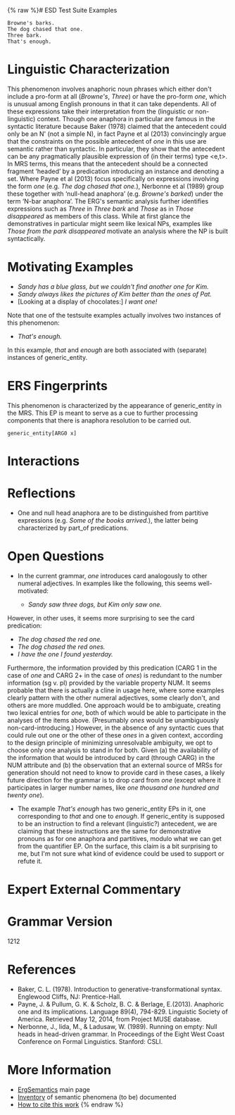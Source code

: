 {% raw %}# ESD Test Suite Examples

    Browne's barks.
    The dog chased that one.
    Three bark.
    That's enough.

# Linguistic Characterization

This phenomenon involves anaphoric noun phrases which either don't
include a pro-form at all (*Browne's*, *Three*) or have the pro-form
*one*, which is unusual among English pronouns in that it can take
dependents. All of these expressions take their interpretation from the
(linguistic or non-linguistic) context. Though one anaphora in
particular are famous in the syntactic literature because Baker (1978)
claimed that the antecedent could only be an N' (not a simple N), in
fact Payne et al (2013) convincingly argue that the constraints on the
possible antecedent of *one* in this use are semantic rather than
syntactic. In particular, they show that the antecedent can be any
pragmatically plausible expression of (in their terms) type &lt;e,t&gt;.
In MRS terms, this means that the antecedent should be a connected
fragment ‘headed’ by a predication introducing an instance and denoting
a set. Where Payne et al (2013) focus specifically on expressions
involving the form *one* (e.g. *The dog chased that one.*), Nerbonne et
al (1989) group these together with ‘null-head anaphora’ (e.g. *Browne's
barked*) under the term ‘N-bar anaphora’. The ERG's semantic analysis
further identifies expressions such as *Three* in *Three bark* and
*Those* as in *Those disappeared* as members of this class. While at
first glance the demonstratives in particular might seem like lexical
NPs, examples like *Those from the park disappeared* motivate an
analysis where the NP is built syntactically.

# Motivating Examples

- *Sandy has a blue glass, but we couldn't find another one for Kim.*
- *Sandy always likes the pictures of Kim better than the ones of
Pat.*
- \[Looking at a display of chocolates:\] *I want one!*

Note that one of the testsuite examples actually involves two instances
of this phenomenon:

- *That's enough.*

In this example, *that* and *enough* are both associated with (separate)
instances of generic\_entity.

# ERS Fingerprints

This phenomenon is characterized by the appearance of generic\_entity in
the MRS. This EP is meant to serve as a cue to further processing
components that there is anaphora resolution to be carried out.

    generic_entity[ARG0 x]

# Interactions

# Reflections

- One and null head anaphora are to be distinguished from partitive
expressions (e.g. *Some of the books arrived.*), the latter being
characterized by part\_of predications.

# Open Questions

- In the current grammar, *one* introduces card analogously to other
numeral adjectives. In examples like the following, this seems
well-motivated:
  
  - *Sandy saw three dogs, but Kim only saw one.*

However, in other uses, it seems more surprising to see the card
predication:

- *The dog chased the red one.*
- *The dog chased the red ones.*
- *I have the one I found yesterday.*

Furthermore, the information provided by this predication (CARG 1 in the
case of *one* and CARG 2+ in the case of *ones*) is redundant to the
number information (sg v. pl) provided by the variable property NUM. It
seems probable that there is actually a cline in usage here, where some
examples clearly pattern with the other numeral adjectives, some clearly
don't, and others are more muddled. One approach would be to ambiguate,
creating two lexical entries for *one*, both of which would be able to
participate in the analyses of the items above. (Presumably *ones* would
be unambiguously non-card-introducing.) However, in the absence of any
syntactic cues that could rule out one or the other of these *ones* in a
given context, according to the design principle of minimizing
unresolvable ambiguity, we opt to choose only one analysis to stand in
for both. Given (a) the availability of the information that would be
introduced by card (through CARG) in the NUM attribute and (b) the
observation that an external source of MRSs for generation should not
need to know to provide card in these cases, a likely future direction
for the grammar is to drop card from *one* (except where it participates
in larger number names, like *one thousand one hundred and twenty one*).

- The example *That's enough* has two generic\_entity EPs in it, one
corresponding to *that* and one to *enough*. If generic\_entity is
supposed to be an instruction to find a relevant (linguistic?)
antecedent, we are claiming that these instructions are the same for
demonstrative pronouns as for one anaphora and partitives, modulo
what we can get from the quantifier EP. On the surface, this claim
is a bit surprising to me, but I'm not sure what kind of evidence
could be used to support or refute it.

# Expert External Commentary

# Grammar Version

1212

# References

- Baker, C. L. (1978). Introduction to generative-transformational
syntax. Englewood Cliffs, NJ: Prentice-Hall.
- Payne, J. & Pullum, G. K. & Scholz, B. C. & Berlage, E.(2013).
Anaphoric one and its implications. Language 89(4), 794-829.
Linguistic Society of America. Retrieved May 12, 2014, from Project
MUSE database.
- Nerbonne, J., Iida, M., & Ladusaw, W. (1989). Running on empty: Null
heads in head-driven grammar. In Proceedings of the Eight West Coast
Conference on Formal Linguistics. Stanford: CSLI.

# More Information

- [ErgSemantics](https://blog.inductorsoftware.com/docsproto/erg/ErgSemantics) main page
- [Inventory](https://blog.inductorsoftware.com/docsproto/erg/ErgSemantics_Inventory) of semantic phenomena (to be)
documented
- [How to cite this work](https://blog.inductorsoftware.com/docsproto/erg/ErgSemantics_HowToCite)
<update date omitted for speed>{% endraw %}